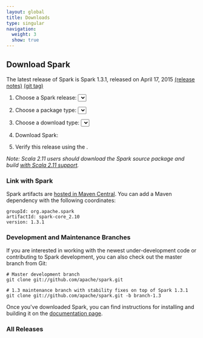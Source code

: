 ```yaml
---
layout: global
title: Downloads
type: singular
navigation:
  weight: 3
  show: true
---
```


<script type="text/javascript">
$(document).ready(function() {
  initDownloads();
  initReleaseNotes();
});
</script>

## Download Spark

The latest release of Spark is Spark 1.3.1, released on April 17, 2015
<a href="{{site.url}}releases/spark-release-1-3-1.html">(release notes)</a>
<a href="https://git-wip-us.apache.org/repos/asf?p=spark.git;a=commit;h=3e8391327ba586eaf54447043bd526d919043a44">(git tag)</a><br/>

1. Choose a Spark release:
  <select id="sparkVersionSelect" onChange="javascript:onVersionSelect();"></select><br>

2. Choose a package type:
  <select id="sparkPackageSelect" onChange="javascript:onPackageSelect();"></select><br>

3. Choose a download type:
  <select id="sparkDownloadSelect" onChange="javascript:onDownloadSelect()"></select><br>

4. Download Spark: <span id="spanDownloadLink"></span>

5. Verify this release using the <span id="sparkDownloadVerify"></span>.

_Note: Scala 2.11 users should download the Spark source package and build
[with Scala 2.11 support](http://spark.apache.org/docs/latest/building-spark.html#building-for-scala-211)._

### Link with Spark
Spark artifacts are [hosted in Maven Central](http://search.maven.org/#browse%7C1686516968). You can add a Maven dependency with the following coordinates:

    groupId: org.apache.spark
    artifactId: spark-core_2.10
    version: 1.3.1

### Development and Maintenance Branches
If you are interested in working with the newest under-development code or contributing to Spark development, you can also check out the master branch from Git:

    # Master development branch
    git clone git://github.com/apache/spark.git

    # 1.3 maintenance branch with stability fixes on top of Spark 1.3.1
    git clone git://github.com/apache/spark.git -b branch-1.3

Once you've downloaded Spark, you can find instructions for installing and building it on the <a href="{{site.url}}documentation.html">documentation page</a>.

<h3 id="all-releases">All Releases</h3>
<ul id="sparkReleaseNotes">
